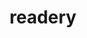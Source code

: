 ---
img: assets/images/readery.png
title: readery
tags: 
   - android development
   - flutter
link: /2023/04/readery
---